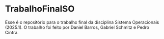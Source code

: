 # TrabalhoFinalSO
Esse é o repositório para o trabalho final da disciplina Sistema Operacionais (2025.1). O trabalho foi feito por Daniel Barros, Gabriel Schmitz e Pedro Cintra.
